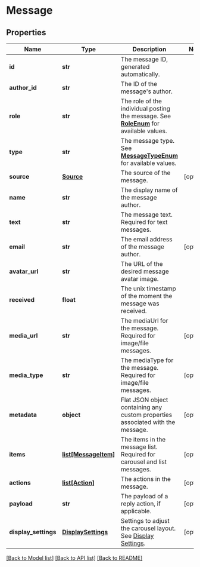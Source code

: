 # Message

## Properties
Name | Type | Description | Notes
------------ | ------------- | ------------- | -------------
**id** | **str** | The message ID, generated automatically. | 
**author_id** | **str** | The ID of the message&#39;s author. | 
**role** | **str** | The role of the individual posting the message. See [**RoleEnum**](Enums.md#RoleEnum) for available values. | 
**type** | **str** | The message type. See [**MessageTypeEnum**](Enums.md#MessageTypeEnum) for available values. | 
**source** | [**Source**](Source.md) | The source of the message. | [optional] 
**name** | **str** | The display name of the message author. | 
**text** | **str** | The message text. Required for text messages.  | 
**email** | **str** | The email address of the message author. | [optional] 
**avatar_url** | **str** | The URL of the desired message avatar image. | 
**received** | **float** | The unix timestamp of the moment the message was received. | 
**media_url** | **str** | The mediaUrl for the message. Required for image/file messages.  | [optional] 
**media_type** | **str** | The mediaType for the message. Required for image/file messages.  | [optional] 
**metadata** | **object** | Flat JSON object containing any custom properties associated with the message. | [optional] 
**items** | [**list[MessageItem]**](MessageItem.md) | The items in the message list. Required for carousel and list messages.  | [optional] 
**actions** | [**list[Action]**](Action.md) | The actions in the message. | [optional] 
**payload** | **str** | The payload of a reply action, if applicable. | [optional] 
**display_settings** | [**DisplaySettings**](DisplaySettings.md) | Settings to adjust the carousel layout. See [Display Settings](https://docs.smooch.io/rest/#display-settings). | [optional] 

[[Back to Model list]](../README.md#documentation-for-models) [[Back to API list]](../README.md#documentation-for-api-endpoints) [[Back to README]](../README.md)


